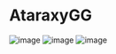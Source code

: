 # AtaraxyGG
![image](http://github.com/Rong-YU/AtaraxyGG/raw/master/images/1.jpg)
![image](http://github.com/Rong-YU/AtaraxyGG/raw/master/images/2.jpg)
![image](http://github.com/Rong-YU/AtaraxyGG/raw/master/images/3.jpg)
